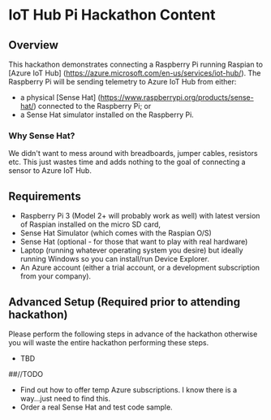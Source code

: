 # IoT Hub Pi Hackathon Content

## Overview
This hackathon demonstrates connecting a Raspberry Pi running Raspian to [Azure IoT Hub] (https://azure.microsoft.com/en-us/services/iot-hub/). The Raspberry Pi will be sending telemetry to Azure IoT Hub from either:
- a physical [Sense Hat] (https://www.raspberrypi.org/products/sense-hat/) connected to the Raspberry Pi; or
- a Sense Hat simulator installed on the Raspberry Pi.

### Why Sense Hat?
We didn't want to mess around with breadboards, jumper cables, resistors etc. This just wastes time and adds nothing to the goal of connecting a sensor to Azure IoT Hub. 

## Requirements
- Raspberry Pi 3 (Model 2+ will probably work as well) with latest version of Raspian installed on the micro SD card, 
- Sense Hat Simulator (which comes with the Raspian O/S)
- Sense Hat (optional - for those that want to play with real hardware)
- Laptop (running whatever operating system you desire) but ideally running Windows so you can install/run Device Explorer. 
- An Azure account (either a trial account, or a development subscription from your company). 

## Advanced Setup (Required prior to attending hackathon)
Please perform the following steps in advance of the hackathon otherwise you will waste the entire hackathon performing these steps.
- TBD

##//TODO
- Find out how to offer temp Azure subscriptions. I know there is a way...just need to find this.
- Order a real Sense Hat and test code sample.
